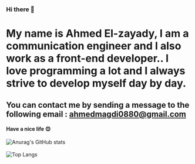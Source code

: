 ### Hi there 🤞

# My name is Ahmed El-zayady, I am a communication engineer and I also work as a front-end developer.. I love programming a lot and I always strive to develop myself day by day.


## You can contact me by sending a message to the following email : ahmedmagdi0880@gmail.com

#### Have a nice life 😊 <br>
![Anurag's GitHub stats](https://github-readme-stats.vercel.app/api?username=Ahmed-Elzayady&show_icons=true&theme=radical) <br> <br>
![Top Langs](https://github-readme-stats.vercel.app/api/top-langs/?username=Ahmed-Elzayady&layout=compact)






<!---
Ahmed-Elzayady/Ahmed-Elzayady is a ✨ special ✨ repository because its `README.md` (this file) appears on your GitHub profile.
You can click the Preview link to take a look at your changes.
--->
